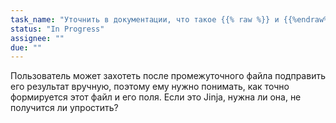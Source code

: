 ```yaml
---
task_name: "Уточнить в документации, что такое {{% raw %}} и {{%endraw%}}"
status: "In Progress"
assignee: ""
due: ""
---
```

Пользователь может захотеть после промежуточного файла подправить его результат вручную, поэтому ему нужно понимать, как точно формируется этот файл и его поля. Если это Jinja, нужна ли она, не получится ли упростить?